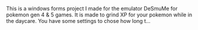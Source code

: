 This is a windows forms project I made for the emulator DeSmuMe for pokemon gen 4 & 5 games. It is made to grind XP for your pokemon while in the daycare. You have some settings to chose how long t…
